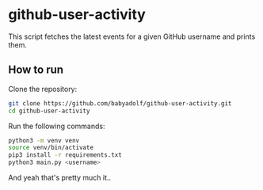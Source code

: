 # github-user-activity
This script fetches the latest events for a given GitHub username and prints them.

## How to run

Clone the repository:

```bash
git clone https://github.com/babyadolf/github-user-activity.git
cd github-user-activity
```

Run the following commands:
```bash
python3 -m venv venv
source venv/bin/activate
pip3 install -r requirements.txt
python3 main.py <username>
```

And yeah that's pretty much it..
